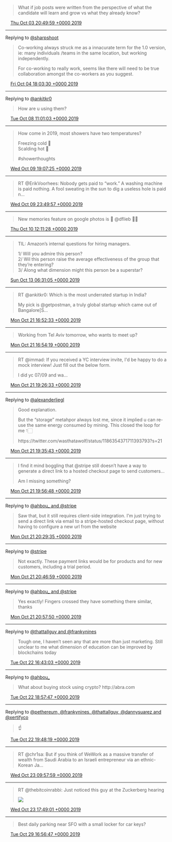 > What if job posts were written from the perspective of what the candidate will learn and grow vs what they already know?

<img src="../../media/tweet.ico" width="12" /> [Thu Oct 03 20:49:59 +0000 2019](https://twitter.com/adambreckler/status/1179861175728607232)

----

Replying to [@sharpshoot](https://twitter.com/sharpshoot/status/1180180146013294592)

> Co\-working always struck me as a innacurate term for the 1\.0 version, ie: many individuals /teams in the same location, but working independently\.  
>   
> For co\-working to really work, seems like there will need to be true collaboration amongst the co\-workers as you suggest\.

<img src="../../media/tweet.ico" width="12" /> [Fri Oct 04 18:03:30 +0000 2019](https://twitter.com/adambreckler/status/1180181665903067137)

----

Replying to [@ankitkr0](https://twitter.com/ankitkr0/status/1181520310148878336)

> How are u using them?

<img src="../../media/tweet.ico" width="12" /> [Tue Oct 08 11:01:03 +0000 2019](https://twitter.com/adambreckler/status/1181524902488285186)

----

> How come in 2019, most showers have two temperatures?  
>   
> Freezing cold 🥶   
> Scalding hot 🥵   
>   
> \#showerthoughts

<img src="../../media/tweet.ico" width="12" /> [Wed Oct 09 19:07:25 +0000 2019](https://twitter.com/adambreckler/status/1182009689166536704)

----

> RT @ErikVoorhees: Nobody gets paid to “work\.” A washing machine is paid nothing\. A fool sweating in the sun to dig a useless hole is paid n…

<img src="../../media/tweet.ico" width="12" /> [Wed Oct 09 23:49:57 +0000 2019](https://twitter.com/adambreckler/status/1182080791561588737)

----

> New memories feature on google photos is 💯 @dflieb 👏🏻

<img src="../../media/tweet.ico" width="12" /> [Thu Oct 10 12:11:28 +0000 2019](https://twitter.com/adambreckler/status/1182267400965758977)

----

> TIL: Amazon’s internal questions for hiring managers\.  
>   
> 1/ Will you admire this person?  
> 2/ Wil this person raise the average effectiveness of the group that they’re entering?  
> 3/ Along what dimension might this person be a superstar?

<img src="../../media/tweet.ico" width="12" /> [Sun Oct 13 06:31:05 +0000 2019](https://twitter.com/adambreckler/status/1183268905562857473)

----

> RT @ankitkr0: Which is the most underrated startup in India?   
>   
> My pick is @getpostman, a truly global startup which came out of Bangalore\[S…

<img src="../../media/tweet.ico" width="12" /> [Mon Oct 21 16:52:33 +0000 2019](https://twitter.com/adambreckler/status/1186324406236336128)

----

> Working from Tel Aviv tomorrow, who wants to meet up?

<img src="../../media/tweet.ico" width="12" /> [Mon Oct 21 16:54:19 +0000 2019](https://twitter.com/adambreckler/status/1186324850413060097)

----

> RT @immad: If you received a YC interview invite, I'd be happy to do a mock interview\! Just fill out the below form\.  
>   
> I did yc 07/09 and wa…

<img src="../../media/tweet.ico" width="12" /> [Mon Oct 21 19:26:33 +0000 2019](https://twitter.com/adambreckler/status/1186363161668182017)

----

Replying to [@alexanderliegl](https://twitter.com/alexanderliegl/status/1186351570662739968)

> Good explanation\.  
>   
> But the “storage” metahpor always lost me, since it implied u can re\-use the same energy consumed by mining\. This closed the loop for me 👇🏻   
>   
> https://twitter\.com/wasthatawolf/status/1186354371711393793?s\=21

<img src="../../media/tweet.ico" width="12" /> [Mon Oct 21 19:35:43 +0000 2019](https://twitter.com/adambreckler/status/1186365467734224897)

----

> I find it mind boggling that @stripe still doesn’t have a way to generate a direct link to a hosted checkout page to send customers\.\.\.  
>   
> Am I missing something?

<img src="../../media/tweet.ico" width="12" /> [Mon Oct 21 19:56:48 +0000 2019](https://twitter.com/adambreckler/status/1186370770471211008)

----

Replying to [@ahbou\_ and @stripe](https://twitter.com/ahbou_/status/1186375548546756610)

> Saw that, but it still requires client\-side integration\. I'm just trying to send a direct link via email to a stripe\-hosted checkout page, without having to configure a new url from the website

<img src="../../media/tweet.ico" width="12" /> [Mon Oct 21 20:29:35 +0000 2019](https://twitter.com/adambreckler/status/1186379024538505216)

----

Replying to [@stripe](https://twitter.com/stripe/status/1186381107530534912)

> Not exactly\. These payment links would be for products and for new customers, including a trial period\.

<img src="../../media/tweet.ico" width="12" /> [Mon Oct 21 20:46:59 +0000 2019](https://twitter.com/adambreckler/status/1186383403169525760)

----

Replying to [@ahbou\_ and @stripe](https://twitter.com/ahbou_/status/1186381178623926272)

> Yes exactly\! Fingers crossed they have something there similar, thanks

<img src="../../media/tweet.ico" width="12" /> [Mon Oct 21 20:57:50 +0000 2019](https://twitter.com/adambreckler/status/1186386130402451456)

----

Replying to [@thattallguy and @frankynines](https://twitter.com/thattallguy/status/1186672821872644098)

> Tough one, I haven’t seen any that are more than just marketing\. Still unclear to me what dimension of education can be improved by blockchains today

<img src="../../media/tweet.ico" width="12" /> [Tue Oct 22 16:43:03 +0000 2019](https://twitter.com/adambreckler/status/1186684399896674305)

----

Replying to [@ahbou\_](https://twitter.com/ahbou_/status/1186716377652121600)

> What about buying stock using crypto? http://abra\.com

<img src="../../media/tweet.ico" width="12" /> [Tue Oct 22 18:57:47 +0000 2019](https://twitter.com/adambreckler/status/1186718308961271808)

----

Replying to [@pethereum, @frankynines, @thattallguy, @dannysuarez and @xertifyco](https://twitter.com/petheth/status/1186702442618118155)

> ☝️

<img src="../../media/tweet.ico" width="12" /> [Tue Oct 22 19:48:19 +0000 2019](https://twitter.com/adambreckler/status/1186731027202564099)

----

> RT @chr1sa: But if you think of WeWork as a massive transfer of wealth from Saudi Arabia to an Israeli entrepreneur via an ethnic\-Korean Ja…

<img src="../../media/tweet.ico" width="12" /> [Wed Oct 23 09:57:59 +0000 2019](https://twitter.com/adambreckler/status/1186944850043822081)

----

> RT @thebitcoinrabbi: Just noticed this guy at the Zuckerberg hearing 
> 
> ![](../../media/1187063389597720577-EHk3_YkX4AI66J8.jpg)

<img src="../../media/tweet.ico" width="12" /> [Wed Oct 23 17:49:01 +0000 2019](https://twitter.com/adambreckler/status/1187063389597720577)

----

> Best daily parking near SFO with a small locker for car keys?

<img src="../../media/tweet.ico" width="12" /> [Tue Oct 29 16:56:47 +0000 2019](https://twitter.com/adambreckler/status/1189224572236849152)